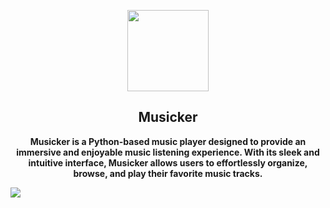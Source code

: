 <p align="center"><img src="https://github.com/Nishant4coding/Musicker/assets/92370893/d9803a9b-8765-4dc4-b55d-8298c64c8fbd
" width="130px"></p>
<h2 align="center">Musicker</h2>
<p align="center"><b>Musicker is a Python-based music player designed to provide an immersive and enjoyable music listening experience. With its sleek and intuitive interface, Musicker allows users to effortlessly organize, browse, and play their favorite music tracks.</b></p>
<kbd><img src="Layer_0.png"></kbd>




